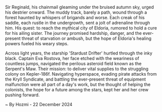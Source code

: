 
Sir Reginald, his chainmail gleaming under the bruised autumn sky, urged his destrier onward.  The muddy track, barely a path, wound through a forest haunted by whispers of brigands and worse.  Each creak of his saddle, each rustle in the undergrowth, sent a jolt of adrenaline through him.  His quest: to reach the mythical city of Eldoria, rumored to hold a cure for his ailing sister.  The journey promised hardship, danger, and the ever-present threat of starvation or ambush, but the hope of Eldoria's healing powers fueled his weary steps.

Across light years, the starship 'Stardust Drifter' hurtled through the inky black.  Captain Eva Rostova, her face etched with the weariness of countless jumps, navigated the perilous asteroid field known as the Serpent's Maw.  Their mission: to deliver vital supplies to the struggling colony on Kepler-186f.  Navigating hyperspace, evading pirate attacks from the Kryll Syndicate, and battling the ever-present threat of equipment malfunction were all part of a day's work, but the thought of helping the colonists, the hope for a future among the stars, kept her and her crew pushing forward.

~ By Hozmi - 22 December 2024
